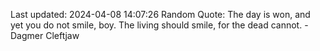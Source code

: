 Last updated: 2024-04-08 14:07:26
Random Quote: The day is won, and yet you do not smile, boy.  The living should smile, for the dead cannot.  -  Dagmer Cleftjaw
